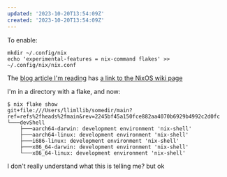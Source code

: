 ```yaml
---
updated: '2023-10-20T13:54:09Z'
created: '2023-10-20T13:54:09Z'
---
```

To enable:

```
mkdir ~/.config/nix
echo 'experimental-features = nix-command flakes' >> ~/.config/nix/nix.conf
```

The [blog article I'm reading](https://ghedam.at/a-tour-of-nix-flakes) has [a link to the NixOS wiki page](https://nixos.wiki/wiki/Flakes)

I'm in a directory with a flake, and now:

```
$ nix flake show
git+file:///Users/llimllib/somedir/main?ref=refs%2fheads%2fmain&rev=2245bf45a150fce882aa4070b6929b4992c2d0fc
└───devShell
    ├───aarch64-darwin: development environment 'nix-shell'
    ├───aarch64-linux: development environment 'nix-shell'
    ├───i686-linux: development environment 'nix-shell'
    ├───x86_64-darwin: development environment 'nix-shell'
    └───x86_64-linux: development environment 'nix-shell'
```

I don't really understand what this is telling me? but ok